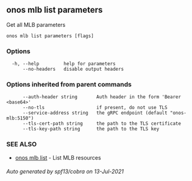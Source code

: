 ## onos mlb list parameters

Get all MLB parameters

```
onos mlb list parameters [flags]
```

### Options

```
  -h, --help         help for parameters
      --no-headers   disable output headers
```

### Options inherited from parent commands

```
      --auth-header string       Auth header in the form 'Bearer <base64>'
      --no-tls                   if present, do not use TLS
      --service-address string   the gRPC endpoint (default "onos-mlb:5150")
      --tls-cert-path string     the path to the TLS certificate
      --tls-key-path string      the path to the TLS key
```

### SEE ALSO

* [onos mlb list](onos_mlb_list.md)	 - List MLB resources

###### Auto generated by spf13/cobra on 13-Jul-2021
